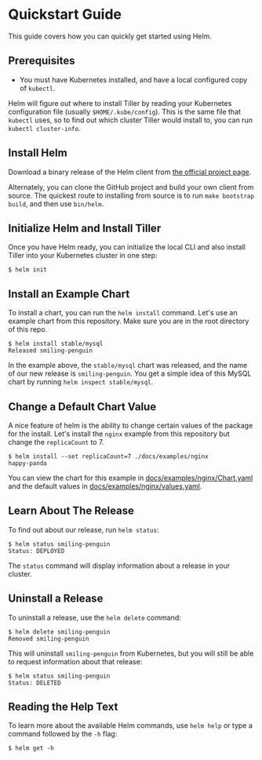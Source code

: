 # Quickstart Guide

This guide covers how you can quickly get started using Helm.

## Prerequisites

- You must have Kubernetes installed, and have a local configured copy
  of `kubectl`.

Helm will figure out where to install Tiller by reading your Kubernetes
configuration file (usually `$HOME/.kube/config`). This is the same file
that `kubectl` uses, so to find out which cluster Tiller would install
to, you can run `kubectl cluster-info`.

## Install Helm

Download a binary release of the Helm client from 
[the official project page](https://github.com/kubernetes/helm/releases).

Alternately, you can clone the GitHub project and build your own
client from source. The quickest route to installing from source is to
run `make bootstrap build`, and then use `bin/helm`.

## Initialize Helm and Install Tiller

Once you have Helm ready, you can initialize the local CLI and also
install Tiller into your Kubernetes cluster in one step:

```console
$ helm init
```

## Install an Example Chart

To install a chart, you can run the `helm install` command.
Let's use an example chart from this repository.
Make sure you are in the root directory of this repo.


```console
$ helm install stable/mysql
Released smiling-penguin
```

In the example above, the `stable/mysql` chart was released, and the name of
our new release is `smiling-penguin`. You get a simple idea of this
MySQL chart by running `helm inspect stable/mysql`.

## Change a Default Chart Value

A nice feature of helm is the ability to change certain values of the package for the install.
Let's install the `nginx` example from this repository but change the `replicaCount` to 7.

```console
$ helm install --set replicaCount=7 ./docs/examples/nginx
happy-panda
```

You can view the chart for this example in 
[docs/examples/nginx/Chart.yaml](examples/nginx/Chart.yaml) and the default values in
[docs/examples/nginx/values.yaml](examples/nginx/values.yaml).

## Learn About The Release

To find out about our release, run `helm status`:

```console
$ helm status smiling-penguin
Status: DEPLOYED
```

The `status` command will display information about a release in your
cluster.

## Uninstall a Release

To uninstall a release, use the `helm delete` command:

```console
$ helm delete smiling-penguin
Removed smiling-penguin
```

This will uninstall `smiling-penguin` from Kubernetes, but you will
still be able to request information about that release:

```console
$ helm status smiling-penguin
Status: DELETED
```

## Reading the Help Text

To learn more about the available Helm commands, use `helm help` or type
a command followed by the `-h` flag:

```console
$ helm get -h
```
